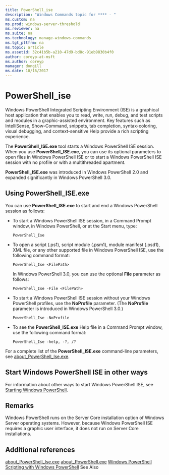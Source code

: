 ```yaml
---
title: PowerShell_ise
description: "Windows Commands topic for **** - "
ms.custom: na
ms.prod: windows-server-threshold
ms.reviewer: na
ms.suite: na
ms.technology: manage-windows-commands
ms.tgt_pltfrm: na
ms.topic: article
ms.assetid: 32c41b5b-a210-47d9-bd8c-91eb9830b4f0
author: coreyp-at-msft
ms.author: coreyp
manager: dongill
ms.date: 10/16/2017
---
```


# PowerShell_ise



Windows PowerShell Integrated Scripting Environment (ISE) is a graphical host application that enables you to read, write, run, debug, and test scripts and modules in a graphic-assisted environment. Key features such as IntelliSense, Show-Command, snippets, tab completion, syntax-coloring, visual debugging, and context-sensitive Help provide a rich scripting experience.

The **PowerShell_ISE.exe** tool starts a Windows PowerShell ISE session. When you use **PowerShell_ISE.exe**, you can use its optional parameters to open files in Windows PowerShell ISE or to start a Windows PowerShell ISE session with no profile or with a multithreaded apartment.

**PowerShell_ISE.exe** was introduced in Windows PowerShell 2.0 and expanded significantly in Windows PowerShell 3.0.

## Using PowerShell_ISE.exe

You can use **PowerShell_ISE.exe** to start and end a Windows PowerShell session as follows:
-   To start a Windows PowerShell ISE session, in a Command Prompt window, in Windows PowerShell, or at the Start menu, type:  
    ```
    PowerShell_Ise
    ```  
-   To open a script (.ps1), script module (.psm1), module manifest (.psd1), XML file, or any other supported file in Windows PowerShell ISE, use the following command format:  
    ```
    PowerShell_Ise <FilePath>
    ```  
    In Windows PowerShell 3.0, you can use the optional **File** parameter as follows:  
    ```
    PowerShell_Ise -File <FilePath>
    ```  
-   To start a Windows PowerShell ISE session without your Windows PowerShell profiles, use the **NoProfile** parameter. (The **NoProfile** parameter is introduced in Windows PowerShell 3.0.)  
    ```
    PowerShell_Ise -NoProfile
    ```  
-   To see the **PowerShell_ISE.exe** Help file in a Command Prompt window, use the following command format:  
    ```
    PowerShell_Ise -help, -?, /?
    ```  
For a complete list of the **PowerShell_ISE.exe** command-line parameters, see [about_PowerShell_Ise.exe](https://go.microsoft.com/fwlink/?LinkId=256512).

## Start Windows PowerShell ISE in other ways

For information about other ways to start Windows PowerShell ISE, see [Starting Windows PowerShell](https://go.microsoft.com/fwlink/?LinkID=135259).

## Remarks

Windows PowerShell runs on the Server Core installation option of Windows Server operating systems. However, because Windows PowerShell ISE requires a graphic user interface, it does not run on Server Core installations.

## Additional references

[about_PowerShell_Ise.exe](https://go.microsoft.com/fwlink/?LinkId=256512)
[about_PowerShell.exe](https://go.microsoft.com/fwlink/?LinkID=113439)
[Windows PowerShell](https://go.microsoft.com/fwlink/?LinkID=107116)
[Scripting with Windows PowerShell](https://technet.microsoft.com/scriptcenter/dd742419)
See Also